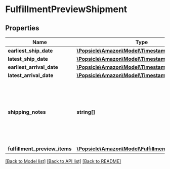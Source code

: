 # FulfillmentPreviewShipment

## Properties
Name | Type | Description | Notes
------------ | ------------- | ------------- | -------------
**earliest_ship_date** | [**\Popsicle\Amazon\Model\Timestamp**](Timestamp.md) |  | [optional] 
**latest_ship_date** | [**\Popsicle\Amazon\Model\Timestamp**](Timestamp.md) |  | [optional] 
**earliest_arrival_date** | [**\Popsicle\Amazon\Model\Timestamp**](Timestamp.md) |  | [optional] 
**latest_arrival_date** | [**\Popsicle\Amazon\Model\Timestamp**](Timestamp.md) |  | [optional] 
**shipping_notes** | **string[]** | Provides additional insight into the shipment timeline when exact delivery dates are not able to be precomputed. | [optional] 
**fulfillment_preview_items** | [**\Popsicle\Amazon\Model\FulfillmentPreviewItemList**](FulfillmentPreviewItemList.md) |  | 

[[Back to Model list]](../../README.md#documentation-for-models) [[Back to API list]](../../README.md#documentation-for-api-endpoints) [[Back to README]](../../README.md)

